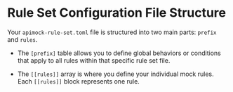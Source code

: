 # Rule Set Configuration File Structure

Your `apimock-rule-set.toml` file is structured into two main parts: `prefix` and `rules`.

- The `[prefix]` table allows you to define global behaviors or conditions that apply to all rules within that specific rule set file.

- The `[[rules]]` array is where you define your individual mock rules. Each `[[rules]]` block represents one rule.
